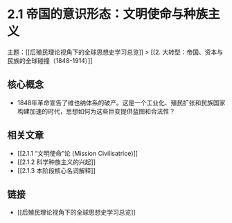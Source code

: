 # 2.1 帝国的意识形态：文明使命与种族主义

主题：[[后殖民理论视角下的全球思想史学习总览]] > [[2. 大转型：帝国、资本与民族的全球碰撞（1848-1914）]]

## 核心概念

- 1848年革命宣告了维也纳体系的破产。这是一个工业化、殖民扩张和民族国家构建加速的时代，思想如何为这些巨变提供蓝图和合法性？

## 相关文章

- [[2.1.1 “文明使命”论 (Mission Civilisatrice)]]
- [[2.1.2 科学种族主义的兴起]]
- [[2.1.3 本阶段核心名词解释]]

## 链接

- [[后殖民理论视角下的全球思想史学习总览]]
